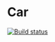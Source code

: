 # Car
[![Build status](https://ci.appveyor.com/api/projects/status/1cxoaycor4aaye57)](https://ci.appveyor.com/project/NeverMine1732586/car)

